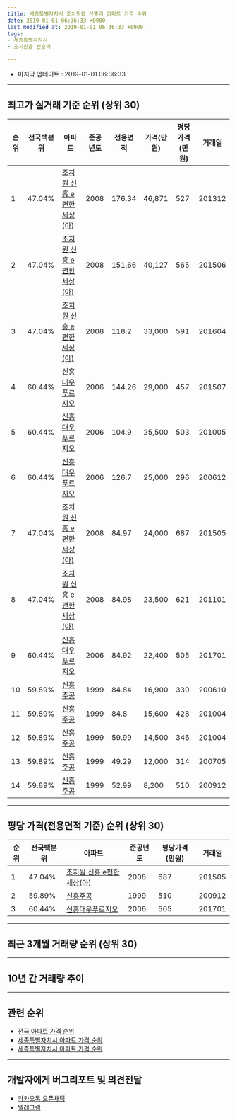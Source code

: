 ```yaml
---
title: 세종특별자치시 조치원읍 신흥리 아파트 가격 순위
date: 2019-01-01 06:36:33 +0900
last_modified_at: 2019-01-01 06:36:33 +0900
tags:
- 세종특별자치시
- 조치원읍 신흥리

---
```


* 마지막 업데이트 : 2019-01-01 06:36:33

---

## 최고가 실거래 기준 순위 (상위 30)


|순위|전국백분위|아파트|준공년도|전용면적|가격(만원)|평당가격(만원)|거래일|
|---|---|---|---|---|---|---|---|
|1|47.04%|[조치원 신흥 e편한세상(아)](https://search.naver.com/search.naver?query=%EC%84%B8%EC%A2%85%ED%8A%B9%EB%B3%84%EC%9E%90%EC%B9%98%EC%8B%9C+%EC%A1%B0%EC%B9%98%EC%9B%90%EC%9D%8D+%EC%8B%A0%ED%9D%A5%EB%A6%AC+%EC%A1%B0%EC%B9%98%EC%9B%90+%EC%8B%A0%ED%9D%A5+e%ED%8E%B8%ED%95%9C%EC%84%B8%EC%83%81%28%EC%95%84%29)|2008|176.34|46,871|527|201312|
|2|47.04%|[조치원 신흥 e편한세상(아)](https://search.naver.com/search.naver?query=%EC%84%B8%EC%A2%85%ED%8A%B9%EB%B3%84%EC%9E%90%EC%B9%98%EC%8B%9C+%EC%A1%B0%EC%B9%98%EC%9B%90%EC%9D%8D+%EC%8B%A0%ED%9D%A5%EB%A6%AC+%EC%A1%B0%EC%B9%98%EC%9B%90+%EC%8B%A0%ED%9D%A5+e%ED%8E%B8%ED%95%9C%EC%84%B8%EC%83%81%28%EC%95%84%29)|2008|151.66|40,127|565|201506|
|3|47.04%|[조치원 신흥 e편한세상(아)](https://search.naver.com/search.naver?query=%EC%84%B8%EC%A2%85%ED%8A%B9%EB%B3%84%EC%9E%90%EC%B9%98%EC%8B%9C+%EC%A1%B0%EC%B9%98%EC%9B%90%EC%9D%8D+%EC%8B%A0%ED%9D%A5%EB%A6%AC+%EC%A1%B0%EC%B9%98%EC%9B%90+%EC%8B%A0%ED%9D%A5+e%ED%8E%B8%ED%95%9C%EC%84%B8%EC%83%81%28%EC%95%84%29)|2008|118.2|33,000|591|201604|
|4|60.44%|[신흥대우푸르지오](https://search.naver.com/search.naver?query=%EC%84%B8%EC%A2%85%ED%8A%B9%EB%B3%84%EC%9E%90%EC%B9%98%EC%8B%9C+%EC%A1%B0%EC%B9%98%EC%9B%90%EC%9D%8D+%EC%8B%A0%ED%9D%A5%EB%A6%AC+%EC%8B%A0%ED%9D%A5%EB%8C%80%EC%9A%B0%ED%91%B8%EB%A5%B4%EC%A7%80%EC%98%A4)|2006|144.26|29,000|457|201507|
|5|60.44%|[신흥대우푸르지오](https://search.naver.com/search.naver?query=%EC%84%B8%EC%A2%85%ED%8A%B9%EB%B3%84%EC%9E%90%EC%B9%98%EC%8B%9C+%EC%A1%B0%EC%B9%98%EC%9B%90%EC%9D%8D+%EC%8B%A0%ED%9D%A5%EB%A6%AC+%EC%8B%A0%ED%9D%A5%EB%8C%80%EC%9A%B0%ED%91%B8%EB%A5%B4%EC%A7%80%EC%98%A4)|2006|104.9|25,500|503|201005|
|6|60.44%|[신흥대우푸르지오](https://search.naver.com/search.naver?query=%EC%84%B8%EC%A2%85%ED%8A%B9%EB%B3%84%EC%9E%90%EC%B9%98%EC%8B%9C+%EC%A1%B0%EC%B9%98%EC%9B%90%EC%9D%8D+%EC%8B%A0%ED%9D%A5%EB%A6%AC+%EC%8B%A0%ED%9D%A5%EB%8C%80%EC%9A%B0%ED%91%B8%EB%A5%B4%EC%A7%80%EC%98%A4)|2006|126.7|25,000|296|200612|
|7|47.04%|[조치원 신흥 e편한세상(아)](https://search.naver.com/search.naver?query=%EC%84%B8%EC%A2%85%ED%8A%B9%EB%B3%84%EC%9E%90%EC%B9%98%EC%8B%9C+%EC%A1%B0%EC%B9%98%EC%9B%90%EC%9D%8D+%EC%8B%A0%ED%9D%A5%EB%A6%AC+%EC%A1%B0%EC%B9%98%EC%9B%90+%EC%8B%A0%ED%9D%A5+e%ED%8E%B8%ED%95%9C%EC%84%B8%EC%83%81%28%EC%95%84%29)|2008|84.97|24,000|687|201505|
|8|47.04%|[조치원 신흥 e편한세상(아)](https://search.naver.com/search.naver?query=%EC%84%B8%EC%A2%85%ED%8A%B9%EB%B3%84%EC%9E%90%EC%B9%98%EC%8B%9C+%EC%A1%B0%EC%B9%98%EC%9B%90%EC%9D%8D+%EC%8B%A0%ED%9D%A5%EB%A6%AC+%EC%A1%B0%EC%B9%98%EC%9B%90+%EC%8B%A0%ED%9D%A5+e%ED%8E%B8%ED%95%9C%EC%84%B8%EC%83%81%28%EC%95%84%29)|2008|84.98|23,500|621|201101|
|9|60.44%|[신흥대우푸르지오](https://search.naver.com/search.naver?query=%EC%84%B8%EC%A2%85%ED%8A%B9%EB%B3%84%EC%9E%90%EC%B9%98%EC%8B%9C+%EC%A1%B0%EC%B9%98%EC%9B%90%EC%9D%8D+%EC%8B%A0%ED%9D%A5%EB%A6%AC+%EC%8B%A0%ED%9D%A5%EB%8C%80%EC%9A%B0%ED%91%B8%EB%A5%B4%EC%A7%80%EC%98%A4)|2006|84.92|22,400|505|201701|
|10|59.89%|[신흥주공](https://search.naver.com/search.naver?query=%EC%84%B8%EC%A2%85%ED%8A%B9%EB%B3%84%EC%9E%90%EC%B9%98%EC%8B%9C+%EC%A1%B0%EC%B9%98%EC%9B%90%EC%9D%8D+%EC%8B%A0%ED%9D%A5%EB%A6%AC+%EC%8B%A0%ED%9D%A5%EC%A3%BC%EA%B3%B5)|1999|84.84|16,900|330|200610|
|11|59.89%|[신흥주공](https://search.naver.com/search.naver?query=%EC%84%B8%EC%A2%85%ED%8A%B9%EB%B3%84%EC%9E%90%EC%B9%98%EC%8B%9C+%EC%A1%B0%EC%B9%98%EC%9B%90%EC%9D%8D+%EC%8B%A0%ED%9D%A5%EB%A6%AC+%EC%8B%A0%ED%9D%A5%EC%A3%BC%EA%B3%B5)|1999|84.8|15,600|428|201004|
|12|59.89%|[신흥주공](https://search.naver.com/search.naver?query=%EC%84%B8%EC%A2%85%ED%8A%B9%EB%B3%84%EC%9E%90%EC%B9%98%EC%8B%9C+%EC%A1%B0%EC%B9%98%EC%9B%90%EC%9D%8D+%EC%8B%A0%ED%9D%A5%EB%A6%AC+%EC%8B%A0%ED%9D%A5%EC%A3%BC%EA%B3%B5)|1999|59.99|14,500|346|201004|
|13|59.89%|[신흥주공](https://search.naver.com/search.naver?query=%EC%84%B8%EC%A2%85%ED%8A%B9%EB%B3%84%EC%9E%90%EC%B9%98%EC%8B%9C+%EC%A1%B0%EC%B9%98%EC%9B%90%EC%9D%8D+%EC%8B%A0%ED%9D%A5%EB%A6%AC+%EC%8B%A0%ED%9D%A5%EC%A3%BC%EA%B3%B5)|1999|49.29|12,000|314|200705|
|14|59.89%|[신흥주공](https://search.naver.com/search.naver?query=%EC%84%B8%EC%A2%85%ED%8A%B9%EB%B3%84%EC%9E%90%EC%B9%98%EC%8B%9C+%EC%A1%B0%EC%B9%98%EC%9B%90%EC%9D%8D+%EC%8B%A0%ED%9D%A5%EB%A6%AC+%EC%8B%A0%ED%9D%A5%EC%A3%BC%EA%B3%B5)|1999|52.99|8,200|510|200912|


---

## 평당 가격(전용면적 기준) 순위 (상위 30)


|순위|전국백분위|아파트|준공년도|평당가격(만원)|거래일|
|---|---|---|---|---|---|
|1|47.04%|[조치원 신흥 e편한세상(아)](https://search.naver.com/search.naver?query=%EC%84%B8%EC%A2%85%ED%8A%B9%EB%B3%84%EC%9E%90%EC%B9%98%EC%8B%9C+%EC%A1%B0%EC%B9%98%EC%9B%90%EC%9D%8D+%EC%8B%A0%ED%9D%A5%EB%A6%AC+%EC%A1%B0%EC%B9%98%EC%9B%90+%EC%8B%A0%ED%9D%A5+e%ED%8E%B8%ED%95%9C%EC%84%B8%EC%83%81%28%EC%95%84%29)|2008|687|201505|
|2|59.89%|[신흥주공](https://search.naver.com/search.naver?query=%EC%84%B8%EC%A2%85%ED%8A%B9%EB%B3%84%EC%9E%90%EC%B9%98%EC%8B%9C+%EC%A1%B0%EC%B9%98%EC%9B%90%EC%9D%8D+%EC%8B%A0%ED%9D%A5%EB%A6%AC+%EC%8B%A0%ED%9D%A5%EC%A3%BC%EA%B3%B5)|1999|510|200912|
|3|60.44%|[신흥대우푸르지오](https://search.naver.com/search.naver?query=%EC%84%B8%EC%A2%85%ED%8A%B9%EB%B3%84%EC%9E%90%EC%B9%98%EC%8B%9C+%EC%A1%B0%EC%B9%98%EC%9B%90%EC%9D%8D+%EC%8B%A0%ED%9D%A5%EB%A6%AC+%EC%8B%A0%ED%9D%A5%EB%8C%80%EC%9A%B0%ED%91%B8%EB%A5%B4%EC%A7%80%EC%98%A4)|2006|505|201701|


---

## 최근 3개월 거래량 순위 (상위 30)


<div style="width:100%;">
    <canvas id="deal_count_ranking" height="250"></canvas>
</div>


<script>
new Chart(document.getElementById("deal_count_ranking"), {
    type: 'horizontalBar',
    data: {
        labels: ['조치원 신흥 e편한세상(아)', '신흥주공'],
        datasets: [{
            label: '실거래 수',
            data: [8, 7],
            borderColor: "rgba(255, 0, 128, 1)",
            backgroundColor: "rgba(255, 0, 128, 0.5)",
            fill: false,
        }]
    },
    options: {
        responsive: true,
        title: {
            display: true,
            text: '최근 3개월 거래량 순위'
        },
        tooltips: {
            mode: 'index',
            intersect: false,
            callbacks: {
                title: function(tooltipItems, data) {
                    return "실거래 수:";
                },
                label: function(tooltipItem, data) {
                    return data.labels[tooltipItem.index] + ": " + tooltipItem.xLabel;
                }
            }
        },
        hover: {
            mode: 'nearest',
            intersect: true
        },
        scales: {
            xAxes: [{
                display: true,
                scaleLabel: {
                    display: true,
                    labelString: '실거래 수'
                },
                ticks: {
                    suggestedMin: 0,
                }
            }],
            yAxes: [{
                display: true,
                ticks: {
                    autoSkip: false,
                    callback: function(value, index, values) {
                        if (value.length > 15)
                            return value.substr(0, 13) + "...";
                        else
                            return value;
                    }
                },
                scaleLabel: {
                    display: false,
                }
            }]
        }
    }
});

</script>


---

## 10년 간 거래량 추이


<div style="width:100%;">
    <canvas id="deal_progress" height="250"></canvas>
</div>

<script>
new Chart(document.getElementById("deal_progress"), {
    type: 'line',
    data: {
        labels: ['200901','200902','200903','200904','200905','200906','200907','200908','200909','200910','200911','200912','201001','201002','201003','201004','201005','201006','201007','201008','201009','201010','201011','201012','201101','201102','201103','201104','201105','201106','201107','201108','201109','201110','201111','201112','201201','201202','201203','201204','201205','201206','201207','201208','201209','201210','201211','201212','201301','201302','201303','201304','201305','201306','201307','201308','201309','201310','201311','201312','201401','201402','201403','201404','201405','201406','201407','201408','201409','201410','201411','201412','201501','201502','201503','201504','201505','201506','201507','201508','201509','201510','201511','201512','201601','201602','201603','201604','201605','201606','201607','201608','201609','201610','201611','201612','201701','201702','201703','201704','201705','201706','201707','201708','201709','201710','201711','201712','201801','201802','201803','201804','201805','201806','201807','201808','201809','201810','201811','201812','201901'],
        datasets: [{
            label: '실거래 수',
            pointRadius: 1,
            data: [3, 15, 10, 9, 7, 6, 6, 15, 12, 9, 7, 11, 13, 28, 21, 27, 12, 20, 11, 13, 12, 34, 26, 56, 46, 35, 21, 29, 42, 29, 15, 20, 22, 30, 23, 14, 10, 11, 20, 16, 18, 15, 15, 18, 22, 33, 33, 23, 20, 12, 15, 25, 27, 12, 14, 9, 26, 19, 21, 14, 19, 21, 18, 11, 8, 9, 8, 12, 15, 15, 11, 15, 18, 6, 15, 14, 17, 32, 27, 15, 17, 28, 16, 14, 18, 19, 29, 24, 25, 13, 30, 24, 25, 23, 21, 17, 18, 29, 28, 18, 23, 24, 22, 19, 6, 14, 13, 11, 20, 15, 11, 13, 13, 9, 8, 10, 10, 16, 11, 4, 0],
            borderColor: "rgba(255, 201, 14, 1)",
            backgroundColor: "rgba(255, 201, 14, 0.5)",
            fill: true,
        }]
    },
    options: {
        responsive: true,
        title: {
            display: true,
            text: '10년간 거래량 추이'
        },
        tooltips: {
            mode: 'index',
            intersect: false,
        },
        hover: {
            mode: 'nearest',
            intersect: true
        },
        scales: {
            xAxes: [{
                display: true,
                scaleLabel: {
                    display: true,
                    labelString: '년/월'
                }
            }],
            yAxes: [{
                display: true,
                ticks: {
                    suggestedMin: 0,
                },
                scaleLabel: {
                    display: true,
                    labelString: '실거래 수'
                }
            }]
        }
    }
});

</script>


---

## 관련 순위

- [전국 아파트 가격 순위](https://inasie.github.io/apt-ranking/전국)
- [세종특별자치시 아파트 가격 순위](https://inasie.github.io/apt-ranking/세종특별자치시)
- [세종특별자치시 아파트 가격 순위](https://inasie.github.io/apt-ranking/세종특별자치시)


---

## 개발자에게 버그리포트 및 의견전달

- [카카오톡 오픈채팅](https://open.kakao.com/o/gLJUAP4)
- [텔레그램](https://t.me/inasie)

